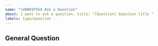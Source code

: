 ```yaml
---
name: "\U0001F914 Ask a Question"
about: I want to ask a question. title: "[Question] Question title "
labels: type/question
---
```


## General Question

<!--

Before asking a question, make sure you have:

- Googled your question.
- Searched open and closed [GitHub issues](https://github.com/streamxhub/streamx/issues?q=is%3Aissue)
- Read the documentation:
  - [StreamX Readme](https://github.com/streamxhub/streamx#readme)
  - [StreamX Doc](https://github.com/streamxhub/streamx#readme)

-->
